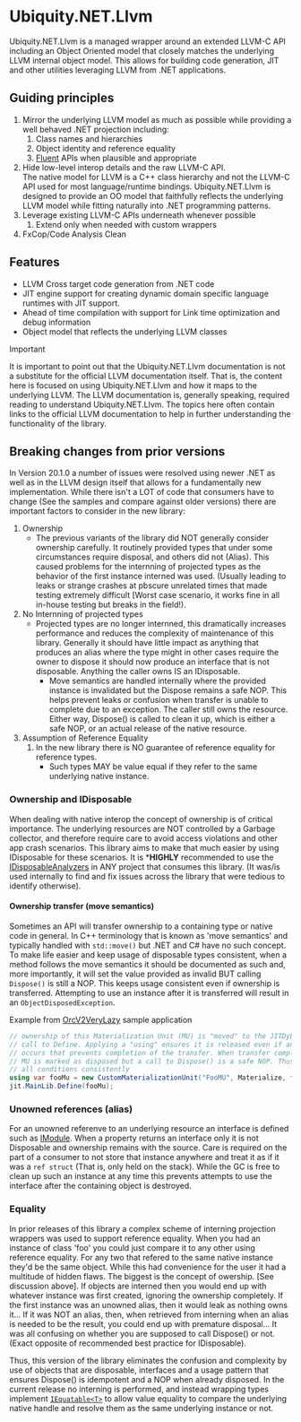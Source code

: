 # Ubiquity.NET.Llvm
Ubiquity.NET.Llvm is a managed wrapper around an extended LLVM-C API including an Object Oriented model that closely matches 
the underlying LLVM internal object model. This allows for building code generation, JIT and other utilities leveraging LLVM
from .NET applications.

## Guiding principles

  1. Mirror the underlying LLVM model as much as possible while 
  providing a well behaved .NET projection including:
     1. Class names and hierarchies
     2. Object identity and reference equality
     3. [Fluent](https://en.wikipedia.org/wiki/Fluent_interface) APIs when plausible and appropriate
  2. Hide low-level interop details and the raw LLVM-C API.  
  The native model for LLVM is a C++ class hierarchy and not the LLVM-C API used for most
  language/runtime bindings. Ubiquity.NET.Llvm is designed to provide an OO model that faithfully reflects the
  underlying LLVM model while fitting naturally into .NET programming patterns.
  3. Leverage existing LLVM-C APIs underneath whenever possible
     1. Extend only when needed with custom wrappers
  4. FxCop/Code Analysis Clean

## Features
* LLVM Cross target code generation from .NET code
* JIT engine support for creating dynamic domain specific language
  runtimes with JIT support.
* Ahead of time compilation with support for Link time optimization and debug information
* Object model that reflects the underlying LLVM classes

>[!Important]
> It is important to point out that the Ubiquity.NET.Llvm documentation is not a substitute
> for the official LLVM documentation itself. That is, the content here is focused on
> using Ubiquity.NET.Llvm and how it maps to the underlying LLVM. The LLVM documentation is,
> generally speaking, required reading to understand Ubiquity.NET.Llvm. The topics here often
> contain links to the official LLVM documentation to help in further understanding the
> functionality of the library.

## Breaking changes from prior versions
In Version 20.1.0 a number of issues were resolved using newer .NET as well as in the LLVM
design itself that allows for a fundamentally new implementation. While there isn't a LOT of
code that consumers have to change (See the samples and compare against older versions) there
are important factors to consider in the new library:
1) Ownership
    - The previous variants of the library did NOT generally consider ownership carefully. It
      routinely provided types that under some circumstances require disposal, and others did
      not (Alias). This caused problems for the internning of projected types as the behavior
      of the first instance interned was used. (Usually leading to leaks or strange crashes at
      pbscure unrelated times that made testing extremely difficult [Worst case scenario, it
      works fine in all in-house testing but breaks in the field!).
3) No Internning of projected types
    - Projected types are no longer internned, this dramatically increases performance and
      reduces the complexity of maintenance of this library. Generally it should have little
      impact as anything that produces an alias where the type might in other cases require
      the owner to dispose it should now produce an interface that is not disposable. Anything
      the caller owns IS an IDisposable.
        - Move semantics are handled internally where the provided instance is invalidated but
          the Dispose remains a safe NOP. This helps prevent leaks or confusion when transfer is
          unable to complete due to an exception. The caller still owns the resource. Either way,
          Dispose() is called to clean it up, which is either a safe NOP, or an actual release of
          the native resource.
2) Assumption of Reference Equality
    1) In the new library there is NO guarantee of reference equality for reference types.
        - Such types MAY be value equal if they refer to the same underlying native instance.

### Ownership and IDisposable
When dealing with native interop the concept of ownership is of critical importance. The underlying
resources are NOT controlled by a Garbage collector, and therefore require care to avoid access violations
and other app crash scenarios. This library aims to make that much easier by using IDisposable for these
scenarios. It is ***HIGHLY** recommended to use the [IDisposableAnalyzers](https://www.nuget.org/packages/IDisposableAnalyzers/)
in ANY project that consumes this library. (It was/is used internally to find and fix issues across the
library that were tedious to identify otherwise).

#### Ownership transfer (move semantics)
Sometimes an API will transfer ownership to a containing type or native code in general. In C++ terminology
that is known as 'move semantics' and typically handled with `std::move()` but .NET and C# have no such
concept. To make life easier and keep usage of disposable types consistent, when a method follows the move
semantics it should be documented as such and, more importantly, it will set the value provided as invalid
BUT calling `Dispose()` is still a NOP. This keeps usage consistent even if ownership is transferred.
Attempting to use an instance after it is transferred will result in an `ObjectDisposedException`.

Example from [OrcV2VeryLazy](xref:orcjitv2-very-lazy) sample application
``` C#
// ownership of this Materialization Unit (MU) is "moved" to the JITDyLib in the
// call to Define. Applying a "using" ensures it is released even if an exception
// occurs that prevents completion of the transfer. When transfer completes the
// MU is marked as disposed but a call to Dispose() is a safe NOP. Thus, this handles
// all conditions consistently
using var fooMu = new CustomMaterializationUnit("FooMU", Materialize, fooSym);
jit.MainLib.Define(fooMu);
```

### Unowned references (alias)
For an unowned referenve to an underlying resource an interface is defined such as [IModule](xref:Ubiquity.NET.Llvm.IModule).
When a property returns an interface only it is not Disposable and ownership remains with the source.
Care is required on the part of a consumer to not store that instance anywhere and treat it as if it was a
`ref struct` (That is, only held on the stack). While the GC is free to clean up such an instance at any time
this prevents attempts to use the interface after the containing object is destroyed.

### Equality
In prior releases of this library a complex scheme of interning projection wrappers was used to support
reference equality. When you had an instance of class 'foo' you could just compare it to any other using reference
equality. For any two that refered to the same native instance they'd be the same object. While this had convenience
for the user it had a multitude of hidden flaws. The biggest is the concept of owership. [See discussion above]. If
objects are interned then you would end up with whatever instance was first created, ignoring the ownership completely.
If the first instance was an unowned alias, then it would leak as nothing owns it... If it was NOT an alias, then,
when retrieved from interning when an alias is needed to be the result, you could end up with premature disposal...
It was all confusing on whether you are supposed to call Dispose() or not. (Exact opposite of recommended best practice
for IDisposable).

Thus, this version of the library eliminates the confusion and complexity by use of objects that are disposable,
interfaces and a usage pattern that ensures Dispose() is idempotent and a NOP when already disposed. In the current
release no interning is performed, and instead wrapping types implement [`IEquatable<T>`](xref:System.IEquatable`1)
to allow value equality to compare the underlying native handle and resolve them as the same underlying instance or
not.

